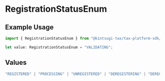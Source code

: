 # RegistrationStatusEnum

## Example Usage

```typescript
import { RegistrationStatusEnum } from "@kintsugi-tax/tax-platform-sdk/models";

let value: RegistrationStatusEnum = "VALIDATING";
```

## Values

```typescript
"REGISTERED" | "PROCESSING" | "UNREGISTERED" | "DEREGISTERING" | "DEREGISTERED" | "VALIDATING" | "AWAITING_CLARIFICATION"
```